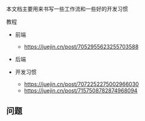 本文档主要用来书写一些工作流和一些好的开发习惯

教程

- 前端

  - https://juejin.cn/post/7052955623255703588

- 后端

- 开发习惯

  - https://juejin.cn/post/7072252275002966030
  - https://juejin.cn/post/7157508782874968094

  

## 问题